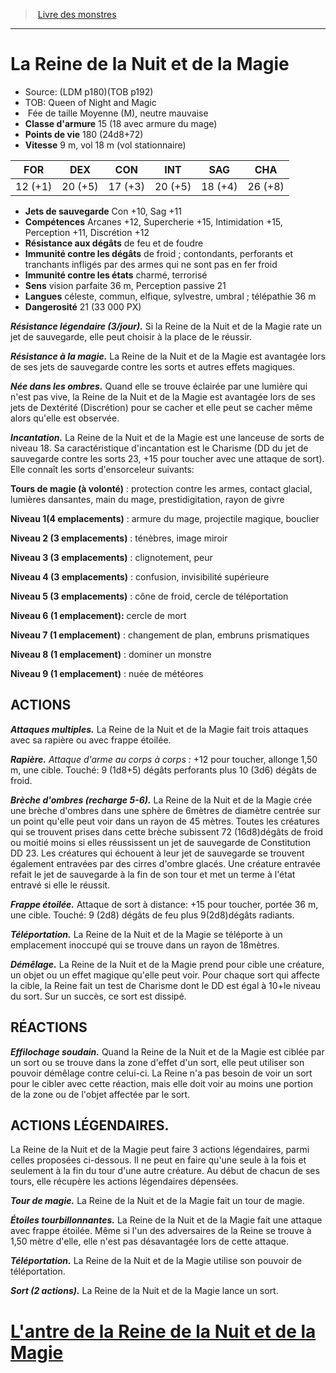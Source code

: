 ﻿> [Livre des monstres](tome_of_beasts_old.md)

---

# La Reine de la Nuit et de la Magie

- Source: (LDM p180)(TOB p192)
- TOB: Queen of Night and Magic
-  Fée de taille Moyenne (M), neutre mauvaise
- **Classe d'armure** 15 (18 avec armure du mage)
- **Points de vie** 180 (24d8+72)
- **Vitesse** 9 m, vol 18 m (vol stationnaire)

|FOR|DEX|CON|INT|SAG|CHA|
|---|---|---|---|---|---|
|12 (+1)|20 (+5)|17 (+3)|20 (+5)|18 (+4)|26 (+8)|

- **Jets de sauvegarde** Con +10, Sag +11
- **Compétences** Arcanes +12, Supercherie +15, Intimidation +15, Perception +11, Discrétion +12
- **Résistance aux dégâts** de feu et de foudre
- **Immunité contre les dégâts** de froid ; contondants, perforants et tranchants infligés par des armes qui ne sont pas en fer froid
- **Immunité contre les états** charmé, terrorisé
- **Sens** vision parfaite 36 m, Perception passive 21
- **Langues** céleste, commun, elfique, sylvestre, umbral ; télépathie 36 m
- **Dangerosité** 21 (33 000 PX)

**_Résistance légendaire (3/jour)._** Si la Reine de la Nuit et de la Magie rate un jet de sauvegarde, elle peut choisir à la place de le réussir.

**_Résistance à la magie._** La Reine de la Nuit et de la Magie est avantagée lors de ses jets de sauvegarde contre les sorts et autres effets magiques.

**_Née dans les ombres._** Quand elle se trouve éclairée par une lumière qui n'est pas vive, la Reine de la Nuit et de la Magie est avantagée lors de ses jets de Dextérité (Discrétion) pour se cacher et elle peut se cacher même alors qu'elle est observée.

**_Incantation._** La Reine de la Nuit et de la Magie est une lanceuse de sorts de niveau 18. Sa caractéristique d'incantation est le Charisme (DD du jet de sauvegarde contre les sorts 23, +15 pour toucher avec une attaque de sort). Elle connaît les sorts d'ensorceleur suivants:

**Tours de magie (à volonté)** : protection contre les armes, contact glacial, lumières dansantes, main du mage, prestidigitation, rayon de givre

**Niveau 1(4 emplacements)** : armure du mage, projectile magique, bouclier

**Niveau 2 (3 emplacements)** : ténèbres, image miroir

**Niveau 3 (3 emplacements)** : clignotement, peur

**Niveau 4 (3 emplacements)** : confusion, invisibilité supérieure

**Niveau 5 (3 emplacements)** : cône de froid, cercle de téléportation

**Niveau 6 (1 emplacement):** cercle de mort

**Niveau 7 (1 emplacement)** : changement de plan, embruns prismatiques

**Niveau 8 (1 emplacement)** : dominer un monstre

**Niveau 9 (1 emplacement)** : nuée de météores

## ACTIONS

**_Attaques multiples._** La Reine de la Nuit et de la Magie fait trois attaques avec sa rapière ou avec frappe étoilée.

**_Rapière._** _Attaque d'arme au corps à corps :_ +12 pour toucher, allonge 1,50 m, une cible. Touché: 9 (1d8+5) dégâts perforants plus 10 (3d6) dégâts de froid.

**_Brèche d'ombres (recharge 5-6)._** La Reine de la Nuit et de la Magie crée une brèche d'ombres dans une sphère de 6mètres de diamètre centrée sur un point qu'elle peut voir dans un rayon de 45 mètres. Toutes les créatures qui se trouvent prises dans cette brèche subissent 72 (16d8)dégâts de froid ou moitié moins si elles réussissent un jet de sauvegarde de Constitution DD 23. Les créatures qui échouent à leur jet de sauvegarde se trouvent également entravées par des cirres d'ombre glacés. Une créature entravée refait le jet de sauvegarde à la fin de son tour et met un terme à l'état entravé si elle le réussit.

**_Frappe étoilée._** Attaque de sort à distance: +15 pour toucher, portée 36 m, une cible. Touché: 9 (2d8) dégâts de feu plus 9(2d8)dégâts radiants.

**_Téléportation._** La Reine de la Nuit et de la Magie se téléporte à un emplacement inoccupé qui se trouve dans un rayon de 18mètres.

**_Démêlage._** La Reine de la Nuit et de la Magie prend pour cible une créature, un objet ou un effet magique qu'elle peut voir. Pour chaque sort qui affecte la cible, la Reine fait un test de Charisme dont le DD est égal à 10+le niveau du sort. Sur un succès, ce sort est dissipé.

## RÉACTIONS

**_Effilochage soudain._** Quand la Reine de la Nuit et de la Magie est ciblée par un sort ou se trouve dans la zone d'effet d'un sort, elle peut utiliser son pouvoir démêlage contre celui-ci. La Reine n'a pas besoin de voir un sort pour le cibler avec cette réaction, mais elle doit voir au moins une portion de la zone ou de l'objet affectée par le sort.

## ACTIONS LÉGENDAIRES.

La Reine de la Nuit et de la Magie peut faire 3 actions légendaires, parmi celles proposées ci-dessous. Il ne peut en faire qu'une seule à la fois et seulement à la fin du tour d'une autre créature. Au début de chacun de ses tours, elle récupère les actions légendaires dépensées.

**_Tour de magie._** La Reine de la Nuit et de la Magie fait un tour de magie.

**_Étoiles tourbillonnantes._** La Reine de la Nuit et de la Magie fait une attaque avec frappe étoilée. Même si l'un des adversaires de la Reine se trouve à 1,50 mètre d'elle, elle n'est pas désavantagée lors de cette attaque.

**_Téléportation._** La Reine de la Nuit et de la Magie utilise son pouvoir de téléportation.

**_Sort (2 actions)._** La Reine de la Nuit et de la Magie lance un sort.

# [L'antre de la Reine de la Nuit et de la Magie](tome_of_beasts_lantre_de_la_reine_de_la_nuit_et_de_la_magie.md)

